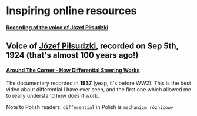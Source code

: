 # Inspiring online resources

#### [Recording of the voice of Józef Piłsudzki](https://www.youtube.com/watch?v=f9QYAOQg29M)

Voice of [Józef Piłsudzki](https://en.wikipedia.org/wiki/J%C3%B3zef_Pi%C5%82sudski), recorded on Sep 5th, **1924** (that's
almost 100 years ago!)
---
#### [Around The Corner - How Differential Steering Works](https://www.youtube.com/watch?v=yYAw79386WI)

The documentary recorded in **1937** (yeap, it's before WW2). This is the best
video about differential I have ever seen, and the first one which allowed
me to really understand how does it work. 

Note to Polish readers: `differential` in Polish is `mechanizm różnicowy`